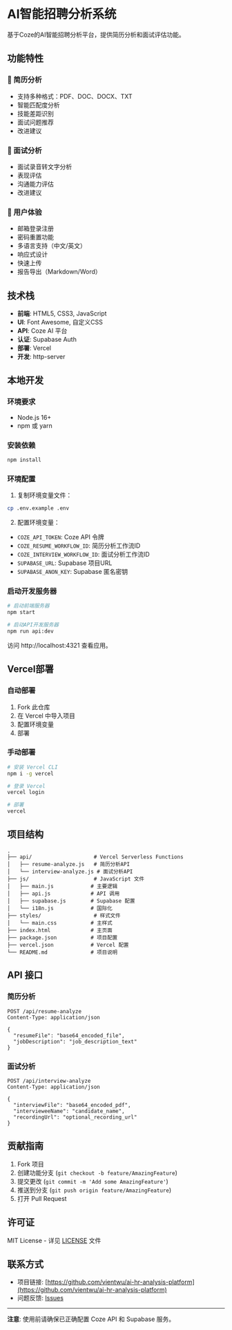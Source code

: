 # AI智能招聘分析系统

基于Coze的AI智能招聘分析平台，提供简历分析和面试评估功能。

## 功能特性

### 📄 简历分析
- 支持多种格式：PDF、DOC、DOCX、TXT
- 智能匹配度分析
- 技能差距识别
- 面试问题推荐
- 改进建议

### 🎤 面试分析
- 面试录音转文字分析
- 表现评估
- 沟通能力评估
- 改进建议

### 👤 用户体验
- 邮箱登录注册
- 密码重置功能
- 多语言支持（中文/英文）
- 响应式设计
- 快速上传
- 报告导出（Markdown/Word）

## 技术栈

- **前端**: HTML5, CSS3, JavaScript
- **UI**: Font Awesome, 自定义CSS
- **API**: Coze AI 平台
- **认证**: Supabase Auth
- **部署**: Vercel
- **开发**: http-server

## 本地开发

### 环境要求
- Node.js 16+
- npm 或 yarn

### 安装依赖
```bash
npm install
```

### 环境配置
1. 复制环境变量文件：
```bash
cp .env.example .env
```

2. 配置环境变量：
- `COZE_API_TOKEN`: Coze API 令牌
- `COZE_RESUME_WORKFLOW_ID`: 简历分析工作流ID
- `COZE_INTERVIEW_WORKFLOW_ID`: 面试分析工作流ID
- `SUPABASE_URL`: Supabase 项目URL
- `SUPABASE_ANON_KEY`: Supabase 匿名密钥

### 启动开发服务器
```bash
# 启动前端服务器
npm start

# 启动API开发服务器
npm run api:dev
```

访问 http://localhost:4321 查看应用。

## Vercel部署

### 自动部署
1. Fork 此仓库
2. 在 Vercel 中导入项目
3. 配置环境变量
4. 部署

### 手动部署
```bash
# 安装 Vercel CLI
npm i -g vercel

# 登录 Vercel
vercel login

# 部署
vercel
```

## 项目结构

```
.
├── api/                    # Vercel Serverless Functions
│   ├── resume-analyze.js   # 简历分析API
│   └── interview-analyze.js # 面试分析API
├── js/                     # JavaScript 文件
│   ├── main.js            # 主要逻辑
│   ├── api.js             # API 调用
│   ├── supabase.js        # Supabase 配置
│   └── i18n.js            # 国际化
├── styles/                 # 样式文件
│   └── main.css           # 主样式
├── index.html             # 主页面
├── package.json           # 项目配置
├── vercel.json            # Vercel 配置
└── README.md              # 项目说明
```

## API 接口

### 简历分析
```
POST /api/resume-analyze
Content-Type: application/json

{
  "resumeFile": "base64_encoded_file",
  "jobDescription": "job_description_text"
}
```

### 面试分析
```
POST /api/interview-analyze
Content-Type: application/json

{
  "interviewFile": "base64_encoded_pdf",
  "intervieweeName": "candidate_name",
  "recordingUrl": "optional_recording_url"
}
```

## 贡献指南

1. Fork 项目
2. 创建功能分支 (`git checkout -b feature/AmazingFeature`)
3. 提交更改 (`git commit -m 'Add some AmazingFeature'`)
4. 推送到分支 (`git push origin feature/AmazingFeature`)
5. 打开 Pull Request

## 许可证

MIT License - 详见 [LICENSE](LICENSE) 文件

## 联系方式

- 项目链接: [https://github.com/vientwu/ai-hr-analysis-platform](https://github.com/vientwu/ai-hr-analysis-platform)
- 问题反馈: [Issues](https://github.com/vientwu/ai-hr-analysis-platform/issues)

---

**注意**: 使用前请确保已正确配置 Coze API 和 Supabase 服务。